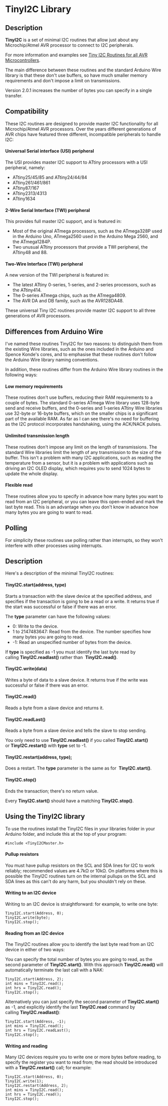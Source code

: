 # TinyI2C Library

## Description
**TinyI2C** is a set of minimal I2C routines that allow just about any Microchip/Atmel AVR processor to connect to I2C peripherals.

For more information and examples see [Tiny I2C Routines for all AVR Microcontrollers](http://www.technoblogy.com/show?3UF0).

The main difference between these routines and the standard Arduino Wire library is that these don't use buffers, so have much smaller memory requirements and don't impose a limit on transmissions.

Version 2.0.1 increases the number of bytes you can specify in a single transfer.

## Compatibility
These I2C routines are designed to provide master I2C functionality for all Microchip/Atmel AVR processors. Over the years different generations of AVR chips have featured three different, incompatible peripherals to handle I2C:

#### Universal Serial interface (USI) peripheral

The USI provides master I2C support to ATtiny processors with a USI peripheral, namely:

* ATtiny25/45/85 and ATtiny24/44/84
* ATtiny261/461/861
* ATtiny87/167
* ATtiny2313/4313
* ATtiny1634


#### 2-Wire Serial Interface (TWI) peripheral

This provides full master I2C support, and is featured in:

* Most of the original ATmega processors, such as the ATmega328P used in the Arduino Uno, ATmega2560 used in the Arduino Mega 2560, and the ATmega1284P.
* Two unusual ATtiny processors that provide a TWI peripheral, the ATtiny48 and 88.

#### Two-Wire Interface (TWI) peripheral

A new version of the TWI peripheral is featured in:

* The latest ATtiny 0-series, 1-series, and 2-series processors, such as the ATtiny414.
* The 0-series ATmega chips, such as the ATmega4809.
* The AVR DA and DB family, such as the AVR128DA48.

These universal Tiny I2C routines provide master I2C support to all three generations of AVR processors.

## Differences from Arduino Wire

I've named these routines TinyI2C for two reasons: to distinguish them from the existing Wire libraries, such as the ones included in the Arduino and Spence Konde's cores, and to emphasise that these routines don't follow the Arduino Wire library naming conventions.

In addition, these routines differ from the Arduino Wire library routines in the following ways:

#### Low memory requirements

These routines don't use buffers, reducing their RAM requirements to a couple of bytes. The standard 0-series ATmega Wire library uses 128-byte send and receive buffers, and the 0-series and 1-series ATtiny Wire libraries use 32-byte or 16-byte buffers, which on the smaller chips is a significant part of the available RAM. As far as I can see there's no need for buffering as the I2C protocol incorporates handshaking, using the ACK/NACK pulses.

#### Unlimited transmission length

These routines don't impose any limit on the length of transmissions. The standard Wire libraries limit the length of any transmission to the size of the buffer. This isn't a problem with many I2C applications, such as reading the temperature from a sensor, but it is a problem with applications such as driving an I2C OLED display, which requires you to send 1024 bytes to update the whole display.

#### Flexible read

These routines allow you to specify in advance how many bytes you want to read from an I2C peripheral, or you can leave this open-ended and mark the last byte read. This is an advantage when you don't know in advance how many bytes you are going to want to read.

## Polling

For simplicity these routines use polling rather than interrupts, so they won't interfere with other processes using interrupts.

## Description

Here's a description of the minimal TinyI2C routines:

#### TinyI2C.start(address, type)

Starts a transaction with the slave device at the specified address, and specifies if the transaction is going to be a read or a write. It returns true if the start was successful or false if there was an error.

The **type** parameter can have the following values:

* 0: Write to the device.
* 1 to 2147483647: Read from the device. The number specifies how many bytes you are going to read.
* -1: Read an unspecified number of bytes from the device.

If **type** is specified as -1 you must identify the last byte read by calling **TinyI2C.readlast()** rather than  **TinyI2C.read()**.

#### TinyI2C.write(data)

Writes a byte of data to a slave device. It returns true if the write was successful or false if there was an error.

#### TinyI2C.read()

Reads a byte from a slave device and returns it.

#### TinyI2C.readLast()

Reads a byte from a slave device and tells the slave to stop sending.

You only need to use **TinyI2C.readlast()** if you called **TinyI2C.start()** or **TinyI2C.restart()** with **type** set to -1.

#### TinyI2C.restart(address, type);

Does a restart. The **type** parameter is the same as for  **TinyI2C.start()**.

#### TinyI2C.stop()

Ends the transaction; there's no return value.

Every **TinyI2C.start()** should have a matching  **TinyI2C.stop()**.

## Using the TinyI2C library

To use the routines install the TinyI2C files in your libraries folder in your Arduino folder, and include this at the top of your program:

    #include <TinyI2CMaster.h>

#### Pullup resistors

You must have pullup resistors on the SCL and SDA lines for I2C to work reliably; recommended values are 4.7kΩ or 10kΩ. On platforms where this is possible the TinyI2C routines turn on the internal pullups on the SCL and SDA lines as this can't do any harm, but you shouldn't rely on these.

#### Writing to an I2C device

Writing to an I2C device is straightforward: for example, to write one byte:

````
TinyI2C.start(Address, 0);
TinyI2C.write(byte);
TinyI2C.stop();
````
#### Reading from an I2C device

The TinyI2C routines allow you to identify the last byte read from an I2C device in either of two ways:

You can specify the total number of bytes you are going to read, as the second parameter of **TinyI2C.start()**. With this approach **TinyI2C.read()** will automatically terminate the last call with a NAK:

````
TinyI2C.start(Address, 2);
int mins = TinyI2C.read();
int hrs = TinyI2C.read();
TinyI2C.stop();
````

Alternatively you can just specify the second parameter of **TinyI2C.start()** as -1, and explicitly identify the last **TinyI2C.read** command by calling **TinyI2C.readlast()**:

````
TinyI2C.start(Address, -1);
int mins = TinyI2C.read();
int hrs = TinyI2C.readLast();
TinyI2C.stop();
````

#### Writing and reading

Many I2C devices require you to write one or more bytes before reading, to specify the register you want to read from; the read should be introduced with a **TinyI2C.restart()** call; for example:

````
TinyI2C.start(Address, 0);
TinyI2C.write(1);
TinyI2C.restart(Address, 2);
int mins = TinyI2C.read();
int hrs = TinyI2C.read();
TinyI2C.stop();
````
